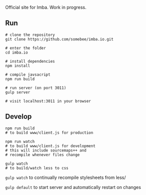 Official site for Imba. Work in progress.

## Run
```
# clone the repository
git clone https://github.com/somebee/imba.io.git

# enter the folder
cd imba.io

# install dependencies
npm install

# compile javsacript
npm run build

# run server (on port 3011)
gulp server

# visit localhost:3011 in your browser
```

## Develop
```
npm run build
# to build www/client.js for production

npm run watch
# to build www/client.js for development
# this will include sourcemaps++ and
# recompile whenever files change

gulp watch
# to build/watch less to css
```

`gulp watch` to continually recompile stylesheets from less/

`gulp default` to start server and automatically restart on changes